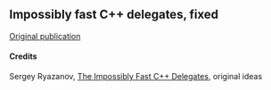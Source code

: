 ## Impossibly fast C++ delegates, fixed

[Original publication](https://www.codeproject.com/Articles/1170503/The-Impossibly-Fast-Cplusplus-Delegates-Fixed)

#### Credits

Sergey Ryazanov, [The Impossibly Fast C++ Delegates](https://www.codeproject.com/articles/11015/the-impossibly-fast-c-delegates), original ideas